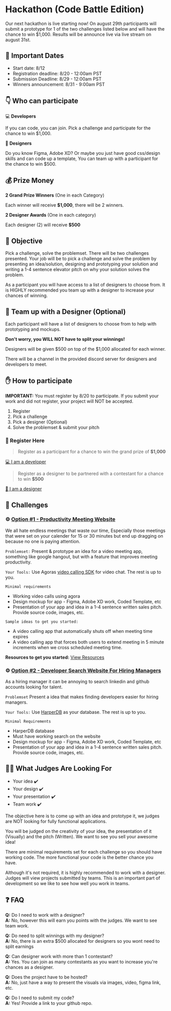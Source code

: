 # Hackathon (Code Battle Edition)

Our next hackathon is live starting now! On august 29th participants will submit a prototype for 1 of the two challenges listed below and will have the chance to win $1,000. Results will be announce live via live stream on august 31st.

## :calendar: Important Dates

- Start date: 8/12
- Registration deadline: 8/20 - 12:00am PST
- Submission Deadline: 8/29 - 12:00am PST
- Winners announcement: 8/31 - 9:00am PST

## 👇 Who can participate

💻 **Developers**

If you can code, you can join. Pick a challenge and participate for the chance to win $1,000.

🎨 **Designers**

Do you know Figma, Adobe XD? Or maybe you just have good css/design skills and can code up a template, You can team up with a participant for the chance to win $500.
  
## 💰 Prize Money

**2 Grand Prize Winners** (One in each Category)

Each winner will receive **$1,000**, there will be 2 winners.

**2 Designer Awards** (One in each category)

Each designer (2) will receive **$500**

## 🎯 Objective

Pick a challenge, solve the problemset. There will be two challenges presented. Your job will be to pick a challenge and solve the problem by presenting an idea/solution, designing and prototyping your solution and writing a 1-4 sentence elevator pitch on why your solution solves the problem.

As a participant you will have access to a list of designers to choose from. It is HIGHLY recommended you team up with a designer to increase your chances of winning.

## 🎨 Team up with a Designer (Optional)

Each participant will have a list of designers to choose from to help with prototyping and mockups. 

**Don't worry, you WILL NOT have to split your winnings!**

Designers will be given $500 on top of the $1,000 allocated for each winner.

There will be a channel in the provided discord server for designers and developers to meet.

## ✋ How to participate

**IMPORTANT:** You must register by 8/20 to participate. If you submit your work and did not register, your project will NOT be accepted.

1. Register
1. Pick a challenge
1. Pick a designer (Optional)
1. Solve the problemset & submit your pitch

### 📝 Register Here

> Register as a participant for a chance to win the grand prize of **$1,000**

<a href="https://forms.gle/kZtK8eSg9bD72CHx7" target="_blank">💻 I am a developer <a/>

> Register as a designer to be partnered with a contestant for a chance to win **$500**

<a href="https://docs.google.com/forms/d/e/1FAIpQLSebxOB3LSVOCYbapaAGUuXhFY0F3diFFmuaH6kx1M82AsbL1A/viewform?usp=sf_link" target="_blank">🎨 I am a designer <a/>


## 🏁 Challenges


### ⚙️ <ins>Option #1 - Productivity Meeting Website</ins>

We all hate endless meetings that waste our time, Especially those meetings that were set on your calender for 15 or 30 minutes but end up dragging on because no one is paying attention. 

``Problemset:`` Present & prototype an idea for a video meeting app, something like google hangout, but with a feature that improves meeting productivity.

``Your Tools:`` Use Agoras [video calling SDK](https://www.agora.io/en/) for video chat. The rest is up to you.

``Minimal requirements``

- Working video calls using agora
- Design mockup for app - Figma, Adobe XD work, Coded Template, etc 
- Presentation of your app and idea in a 1-4 sentence written sales pitch. Provide source code, images, etc.

``Sample ideas to get you started:``
- A video calling app that automatically shuts off when meeting time expires
- A video calling app that forces both users to extend meeting in 5 minute increments when we cross scheduled meeting time.

**Resources to get you started:** [View Resources](agora_resources.md) 

### ⚙️ <ins>Option #2 - Developer Search Website For Hiring Managers</ins>

As a hiring manager it can be annoying to search linkedin and github accounts looking for talent.

``Problemset`` Present a idea that makes finding developers easier for hiring managers.

``Your Tools:`` Use [HarperDB](https://harperdb.io/) as your database. The rest is up to you.

``Minimal Requirements`` 

- HarperDB database
- Must have working search on the website
- Design mockup for app - Figma, Adobe XD work, Coded Template, etc 
- Presentation of your app and idea in a 1-4 sentence written sales pitch. Provide source code, images, etc.

## 🧑‍⚖️ What Judges Are Looking For



- Your idea ✔️
- Your design ✔️
- Your presentation ✔️
- Team work ✔️

The objective here is to come up with an idea and prototype it, we judges are NOT looking for fully functional applications. 

You will be judged on the creativity of your idea, the presentation of it (Visually) and the pitch (Written). We want to see you sell your awesome idea!

There are minimal requirements set for each challenge so you should have working code. The more functional your code is the better chance you have.

Although it's not required, it is highly recommended to work with a designer. Judges will view projects submitted by teams. This is an important part of development so we like to see how well you work in teams.

## ❓ FAQ

**Q:** Do I need to work with a designer?
<br>
**A:** No, however this will earn you points with the judges. We want to see team work.

**Q:** Do need to split winnings with my designer?
<br>
**A:** No, there is an extra $500 allocated for designers so you wont need to split earnings

**Q:** Can designer work with more than 1 contestant?
<br>
**A:** Yes. You can join as many contestants as you want to increase you're chances as a designer.

**Q:** Does the project have to be hosted?
<br>
**A:** No, just have a way to present the visuals via images, video, figma link, etc. 


**Q:** Do I need to submit my code?
<br>
**A:** Yes! Provide a link to your github repo.